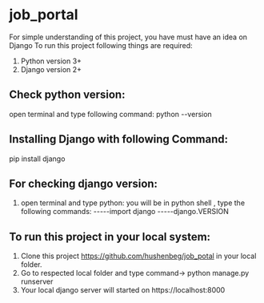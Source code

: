 # job_portal
For simple understanding of this project, you have must have an idea on Django
To run this project following things are required:
1. Python version 3+
2. Django version 2+

## Check python version:
open terminal and type following command:
python --version

## Installing Django with following Command:

pip install django

## For checking django version:
1. open terminal and type python:
you will be in python shell , type the following commands:
-----import django
-----django.VERSION

## To run this project in your local system:
1. Clone this project https://github.com/hushenbeg/job_potal in your local folder.
2. Go to respected local folder and type command-> python manage.py runserver
3. Your local django server will started on https://localhost:8000






